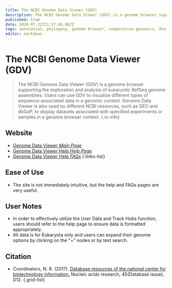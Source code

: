 ```yaml
---
title: The NCBI Genome Data Viewer (GDV)
description: The NCBI Genome Data Viewer (GDV) is a genome browser supporting the exploration and analysis of eukaryotic RefSeq genome assemblies.
published: true
date: 2020-07-22T21:37:45.867Z
tags: annotation, phylogeny, genome browser, comparative genomics, dna, database, browser, data visualization, eukaryota, curated
editor: markdown
---
```


# The NCBI Genome Data Viewer (GDV)

> The NCBI Genome Data Viewer (GDV) is a genome browser supporting the exploration and analysis of eukaryotic RefSeq genome assemblies. Users can use GDV to visualize different types of sequence-associated data in a genomic context. Genome Data Viewer is also used by different NCBI resources, such as GEO and dbGaP, to display datasets associated with specified experiments or samples in a genome browser context.
{.is-info}



## Website

- [Genome Data Viewer *Main Page*](https://www.ncbi.nlm.nih.gov/genome/gdv/)
- [Genome Data Viewer Help *Help Page*](https://www.ncbi.nlm.nih.gov/genome/gdv/browser/help/)
- [Genome Data Viewer Help *FAQs*](https://www.ncbi.nlm.nih.gov/genome/gdv/browser/faq/)
{.links-list}

## Ease of Use

- The site is not immediately intuitive, but the help and FAQs pages are very useful. 

## User Notes

- In order to effectively utilize the User Data and Track Hubs function, users should refer to the help page to ensure data is formatted appropriately. 
- All data is for Eukaryota only and users can expand their genome options by clicking on the "+" nodes or by text search. 

## Citation

- Coordinators, N. R. (2017). [Database resources of the national center for biotechnology information.](https://www.ncbi.nlm.nih.gov/pmc/articles/PMC5210554/) Nucleic acids research, 45(Database issue), D12.
{.grid-list}